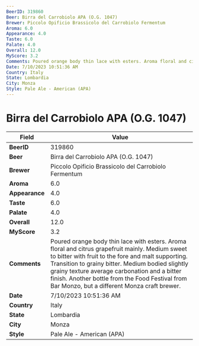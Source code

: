 ```yaml
---
BeerID: 319860
Beer: Birra del Carrobiolo APA (O.G. 1047)
Brewer: Piccolo Opificio Brassicolo del Carrobiolo Fermentum
Aroma: 6.0
Appearance: 4.0
Taste: 6.0
Palate: 4.0
Overall: 12.0
MyScore: 3.2
Comments: Poured orange body thin lace with esters. Aroma floral and citrus grapefruit mainly. Medium sweet to bitter with fruit to the fore and malt supporting. Transition to grainy bitter. Medium bodied slightly grainy texture average carbonation and a bitter finish. Another bottle from the Food Festival from Bar Monzo, but a different Monza craft brewer.
Date: 7/10/2023 10:51:36 AM
Country: Italy
State: Lombardia
City: Monza
Style: Pale Ale - American (APA)
---
```


# Birra del Carrobiolo APA (O.G. 1047)

| Field         | Value |
|---------------|-------|
| **BeerID** | 319860 |
| **Beer** | Birra del Carrobiolo APA (O.G. 1047) |
| **Brewer** | Piccolo Opificio Brassicolo del Carrobiolo Fermentum |
| **Aroma** | 6.0 |
| **Appearance** | 4.0 |
| **Taste** | 6.0 |
| **Palate** | 4.0 |
| **Overall** | 12.0 |
| **MyScore** | 3.2 |
| **Comments** | Poured orange body thin lace with esters. Aroma floral and citrus grapefruit mainly. Medium sweet to bitter with fruit to the fore and malt supporting. Transition to grainy bitter. Medium bodied slightly grainy texture average carbonation and a bitter finish. Another bottle from the Food Festival from Bar Monzo, but a different Monza craft brewer. |
| **Date** | 7/10/2023 10:51:36 AM |
| **Country** | Italy |
| **State** | Lombardia |
| **City** | Monza |
| **Style** | Pale Ale - American (APA) |
